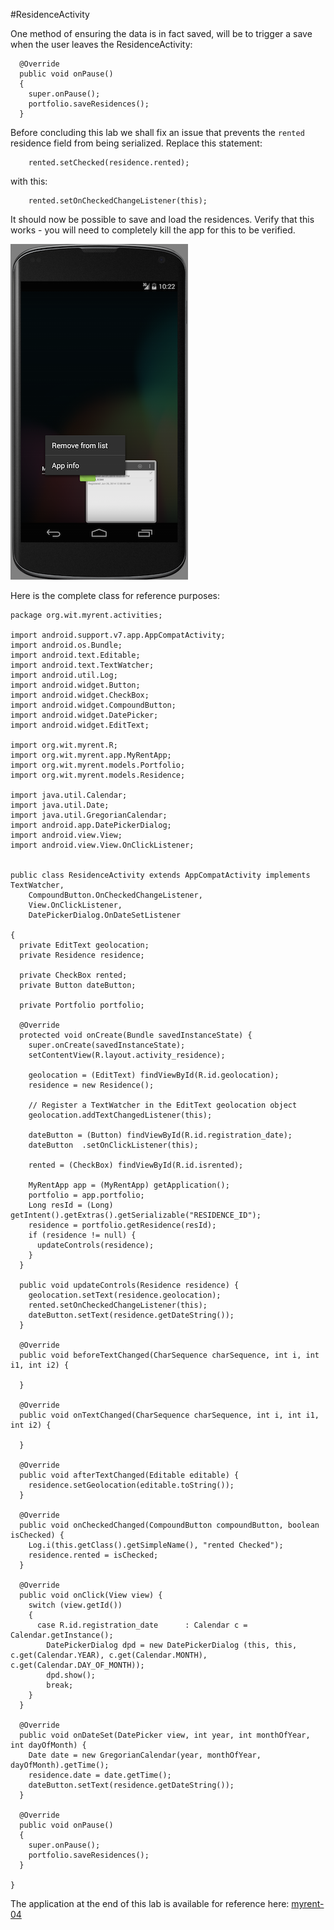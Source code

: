 #ResidenceActivity

One method of ensuring the data is in fact saved, will be to trigger a save when the user leaves the ResidenceActivity:

~~~
  @Override
  public void onPause() 
  {
    super.onPause();
    portfolio.saveResidences();
  }
~~~

Before concluding this lab we shall fix an issue that prevents the `rented` residence field from being serialized. Replace this statement:

```
    rented.setChecked(residence.rented);

```
with this:

```
    rented.setOnCheckedChangeListener(this);

```

It should now be possible to save and load the residences. Verify that this works - you will need to completely kill the app for this to be verified.

![Figure 1: Kill app - remove from list](img/02.png)

Here is the complete class for reference purposes:

~~~
package org.wit.myrent.activities;

import android.support.v7.app.AppCompatActivity;
import android.os.Bundle;
import android.text.Editable;
import android.text.TextWatcher;
import android.util.Log;
import android.widget.Button;
import android.widget.CheckBox;
import android.widget.CompoundButton;
import android.widget.DatePicker;
import android.widget.EditText;

import org.wit.myrent.R;
import org.wit.myrent.app.MyRentApp;
import org.wit.myrent.models.Portfolio;
import org.wit.myrent.models.Residence;

import java.util.Calendar;
import java.util.Date;
import java.util.GregorianCalendar;
import android.app.DatePickerDialog;
import android.view.View;
import android.view.View.OnClickListener;


public class ResidenceActivity extends AppCompatActivity implements TextWatcher,
    CompoundButton.OnCheckedChangeListener,
    View.OnClickListener,
    DatePickerDialog.OnDateSetListener

{
  private EditText geolocation;
  private Residence residence;

  private CheckBox rented;
  private Button dateButton;

  private Portfolio portfolio;

  @Override
  protected void onCreate(Bundle savedInstanceState) {
    super.onCreate(savedInstanceState);
    setContentView(R.layout.activity_residence);

    geolocation = (EditText) findViewById(R.id.geolocation);
    residence = new Residence();

    // Register a TextWatcher in the EditText geolocation object
    geolocation.addTextChangedListener(this);

    dateButton = (Button) findViewById(R.id.registration_date);
    dateButton  .setOnClickListener(this);

    rented = (CheckBox) findViewById(R.id.isrented);

    MyRentApp app = (MyRentApp) getApplication();
    portfolio = app.portfolio;
    Long resId = (Long) getIntent().getExtras().getSerializable("RESIDENCE_ID");
    residence = portfolio.getResidence(resId);
    if (residence != null) {
      updateControls(residence);
    }
  }

  public void updateControls(Residence residence) {
    geolocation.setText(residence.geolocation);
    rented.setOnCheckedChangeListener(this);
    dateButton.setText(residence.getDateString());
  }

  @Override
  public void beforeTextChanged(CharSequence charSequence, int i, int i1, int i2) {

  }

  @Override
  public void onTextChanged(CharSequence charSequence, int i, int i1, int i2) {

  }

  @Override
  public void afterTextChanged(Editable editable) {
    residence.setGeolocation(editable.toString());
  }

  @Override
  public void onCheckedChanged(CompoundButton compoundButton, boolean isChecked) {
    Log.i(this.getClass().getSimpleName(), "rented Checked");
    residence.rented = isChecked;
  }

  @Override
  public void onClick(View view) {
    switch (view.getId())
    {
      case R.id.registration_date      : Calendar c = Calendar.getInstance();
        DatePickerDialog dpd = new DatePickerDialog (this, this, c.get(Calendar.YEAR), c.get(Calendar.MONTH), c.get(Calendar.DAY_OF_MONTH));
        dpd.show();
        break;
    }
  }

  @Override
  public void onDateSet(DatePicker view, int year, int monthOfYear, int dayOfMonth) {
    Date date = new GregorianCalendar(year, monthOfYear, dayOfMonth).getTime();
    residence.date = date.getTime();
    dateButton.setText(residence.getDateString());
  }

  @Override
  public void onPause()
  {
    super.onPause();
    portfolio.saveResidences();
  }

}
~~~

The application at the end of this lab is available for reference here: [myrent-04](https://github.com/wit-ictskills-2016/myrent-04.git)
